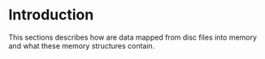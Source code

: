 # Introduction 

This sections describes how are data mapped from disc files into memory and what these memory structures contain.